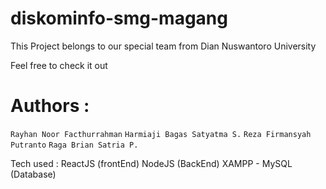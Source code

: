 # diskominfo-smg-magang
This Project belongs to our special team from Dian Nuswantoro University

Feel free to check it out

# Authors :
`Rayhan Noor Facthurrahman`
`Harmiaji Bagas Satyatma S.`
`Reza Firmansyah Putranto`
`Raga Brian Satria P.`

Tech used :
ReactJS (frontEnd)
NodeJS (BackEnd)
XAMPP - MySQL (Database)
